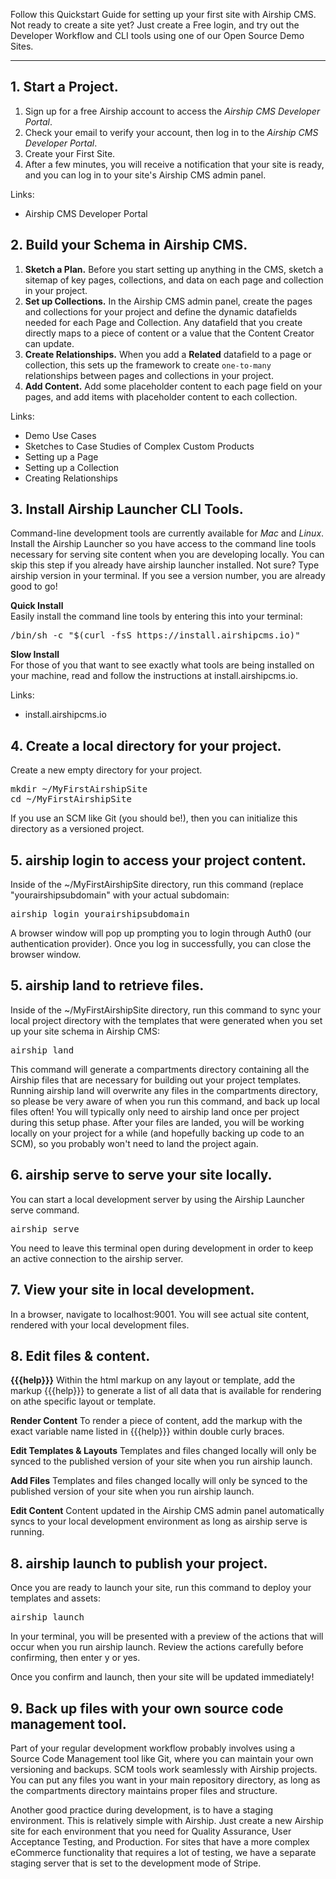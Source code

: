 Follow this Quickstart Guide for setting up your first site with Airship CMS. Not ready to create a site yet? Just create a Free login, and try out the Developer Workflow and CLI tools using one of our Open Source Demo Sites.

---

## 1. Start a Project.
1. Sign up for a free Airship account to access the _Airship CMS Developer Portal_.
2. Check your email to verify your account, then log in to the _Airship CMS Developer Portal_.
3. Create your First Site.
4. After a few minutes, you will receive a notification that your site is ready, and you can log in to your site's Airship CMS admin panel.

Links:
- Airship CMS Developer Portal

## 2. Build your Schema in Airship CMS.
1. **Sketch a Plan.** Before you start setting up anything in the CMS, sketch a sitemap of key pages, collections, and data on each page and collection in your project.
2. **Set up Collections.** In the Airship CMS admin panel, create the pages and collections for your project and define the dynamic datafields needed for each Page and Collection. Any datafield that you create directly maps to a piece of content or a value that the Content Creator can update.
3. **Create Relationships.** When you add a **Related** datafield to a page or collection, this sets up the framework to create `one-to-many` relationships between pages and collections in your project.
4. **Add Content.** Add some placeholder content to each page field on your pages, and add items with placeholder content to each collection.

Links:
- Demo Use Cases
- Sketches to Case Studies of Complex Custom Products
- Setting up a Page
- Setting up a Collection
- Creating Relationships

## 3. Install Airship Launcher CLI Tools.
Command-line development tools are currently available for _Mac_ and _Linux_. Install the Airship Launcher so you have access to the command line tools necessary for serving site content when you are developing locally. You can skip this step if you already have airship launcher installed. Not sure? Type <span class="code">airship version</span> in your terminal. If you see a version number, you are already good to go!

**Quick Install**  
Easily install the command line tools by entering this into your terminal:
<pre>
/bin/sh -c "$(curl -fsS https://install.airshipcms.io)"
</pre>

**Slow Install**  
For those of you that want to see exactly what tools are being installed on your machine, read and follow the instructions at <span class="code">install.airshipcms.io</span>.

Links:
- install.airshipcms.io

## 4. Create a local directory for your project.
Create a new empty directory for your project.
<pre>
mkdir ~/MyFirstAirshipSite
cd ~/MyFirstAirshipSite
</pre>
If you use an SCM like Git (you should be!), then you can initialize this directory as a versioned project.

## 5. <span class="code">airship login</span> to access your project content.
Inside of the <span class="code">~/MyFirstAirshipSite directory</span>, run this command (replace "yourairshipsubdomain" with your actual subdomain:
<pre>
airship login yourairshipsubdomain</span>
</pre>
A browser window will pop up prompting you to login through Auth0 (our authentication provider). Once you log in successfully, you can close the browser window.

## 5. <span class="code">airship land</span> to retrieve files.
Inside of the <span class="code">~/MyFirstAirshipSite directory</span>, run this command to sync your local project directory with the templates that were generated when you set up your site schema in Airship CMS:
<pre>airship land</pre>
This command will generate a <span class="code">compartments</span> directory containing all the Airship files that are necessary for building out your project templates. Running <span class="code">airship land</span> will overwrite any files in the <span class="code">compartments</span> directory, so please be very aware of when you run this command, and back up local files often! You will typically only need to <span class="code">airship land</span> once per project during this setup phase. After your files are landed, you will be working locally on your project for a while (and hopefully backing up code to an SCM), so you probably won't need to land the project again.

## 6. <span class="code">airship serve</span> to serve your site locally.
You can start a local development server by using the Airship Launcher serve command.
<pre>
airship serve
</pre>
You need to leave this terminal open during development in order to keep an active connection to the airship server.

## 7. View your site in local development.
In a browser, navigate to <span class="code">localhost:9001</span>. You will see actual site content, rendered with your local development files.

## 8. Edit files & content.
**{{{help}}}** Within the html markup on any layout or template, add the markup <span class="code">{{{help}}}</span> to generate a list of all data that is available for rendering on athe specific layout or template.

**Render Content** To render a piece of content, add the markup with the exact variable name listed in <span class="code">{{{help}}}</span> within double curly braces.

**Edit Templates & Layouts** Templates and files changed locally will only be synced to the published version of your site when you run <span class="code">airship launch</span>.

**Add Files** Templates and files changed locally will only be synced to the published version of your site when you run <span class="code">airship launch</span>.

**Edit Content** Content updated in the Airship CMS admin panel automatically syncs to your local development environment as long as <span class="code">airship serve</span> is running.

## 8. <span class="code">airship launch</span> to publish your project.
<p>Once you are ready to launch your site, run this command to deploy your templates and assets:</p>
<pre>airship launch</pre>
<p>In your terminal, you will be presented with a preview of the actions that will occur when you run <span class="code">airship launch</span>. Review the actions carefully before confirming, then enter <span class="code">y</span> or <span class="code">yes</span>.
<p>Once you confirm and launch, then your site will be updated immediately!</p>

## 9. Back up files with your own source code management tool.
<p>Part of your regular development workflow probably involves using a Source Code Management tool like Git, where you can maintain your own versioning and backups. SCM tools work seamlessly with Airship projects. You can put any files you want in your main repository directory, as long as the <span class="code">compartments</span> directory maintains proper files and structure.</p>
<p>Another good practice during development, is to have a staging environment. This is relatively simple with Airship. Just create a new Airship site for each environment that you need for Quality Assurance, User Acceptance Testing, and Production. For sites that have a more complex eCommerce functionality that requires a lot of testing, we have a separate staging server that is set to the development mode of Stripe.</p>
